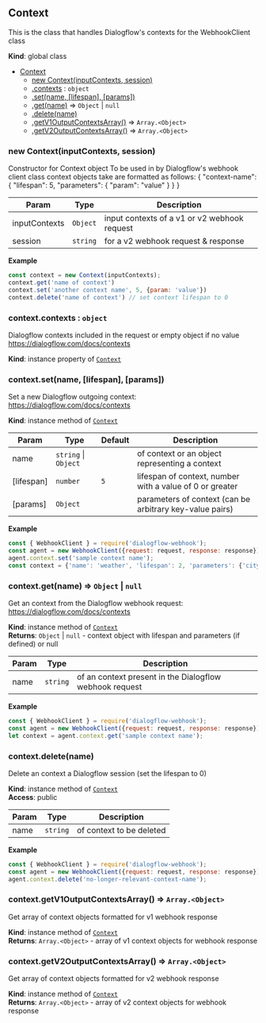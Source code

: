 <a name="Context"></a>

## Context
This is the class that handles Dialogflow's contexts for the WebhookClient class

**Kind**: global class  

* [Context](#Context)
    * [new Context(inputContexts, session)](#new_Context_new)
    * [.contexts](#Context+contexts) : <code>object</code>
    * [.set(name, [lifespan], [params])](#Context+set)
    * [.get(name)](#Context+get) ⇒ <code>Object</code> \| <code>null</code>
    * [.delete(name)](#Context+delete)
    * [.getV1OutputContextsArray()](#Context+getV1OutputContextsArray) ⇒ <code>Array.&lt;Object&gt;</code>
    * [.getV2OutputContextsArray()](#Context+getV2OutputContextsArray) ⇒ <code>Array.&lt;Object&gt;</code>

<a name="new_Context_new"></a>

### new Context(inputContexts, session)
Constructor for Context objectTo be used in by Dialogflow's webhook client classcontext objects take are formatted as follows:  { "context-name": {       "lifespan": 5,       "parameters": {         "param": "value"       }    }  }


| Param | Type | Description |
| --- | --- | --- |
| inputContexts | <code>Object</code> | input contexts of a v1 or v2 webhook request |
| session | <code>string</code> | for a v2 webhook request & response |

**Example**  
```js
const context = new Context(inputContexts);context.get('name of context')context.set('another context name', 5, {param: 'value'})context.delete('name of context') // set context lifespan to 0
```
<a name="Context+contexts"></a>

### context.contexts : <code>object</code>
Dialogflow contexts included in the request or empty object if no valuehttps://dialogflow.com/docs/contexts

**Kind**: instance property of [<code>Context</code>](#Context)  
<a name="Context+set"></a>

### context.set(name, [lifespan], [params])
Set a new Dialogflow outgoing context: https://dialogflow.com/docs/contexts

**Kind**: instance method of [<code>Context</code>](#Context)  

| Param | Type | Default | Description |
| --- | --- | --- | --- |
| name | <code>string</code> \| <code>Object</code> |  | of context or an object representing a context |
| [lifespan] | <code>number</code> | <code>5</code> | lifespan of context, number with a value of 0 or greater |
| [params] | <code>Object</code> |  | parameters of context (can be arbitrary key-value pairs) |

**Example**  
```js
const { WebhookClient } = require('dialogflow-webhook');const agent = new WebhookClient({request: request, response: response});agent.context.set('sample context name');const context = {'name': 'weather', 'lifespan': 2, 'parameters': {'city': 'Rome'}};
```
<a name="Context+get"></a>

### context.get(name) ⇒ <code>Object</code> \| <code>null</code>
Get an context from the Dialogflow webhook request: https://dialogflow.com/docs/contexts

**Kind**: instance method of [<code>Context</code>](#Context)  
**Returns**: <code>Object</code> \| <code>null</code> - context object with lifespan and parameters (if defined) or null  

| Param | Type | Description |
| --- | --- | --- |
| name | <code>string</code> | of an context present in the Dialogflow webhook request |

**Example**  
```js
const { WebhookClient } = require('dialogflow-webhook');const agent = new WebhookClient({request: request, response: response});let context = agent.context.get('sample context name');
```
<a name="Context+delete"></a>

### context.delete(name)
Delete an context a Dialogflow session (set the lifespan to 0)

**Kind**: instance method of [<code>Context</code>](#Context)  
**Access**: public  

| Param | Type | Description |
| --- | --- | --- |
| name | <code>string</code> | of context to be deleted |

**Example**  
```js
const { WebhookClient } = require('dialogflow-webhook');const agent = new WebhookClient({request: request, response: response});agent.context.delete('no-longer-relevant-context-name');
```
<a name="Context+getV1OutputContextsArray"></a>

### context.getV1OutputContextsArray() ⇒ <code>Array.&lt;Object&gt;</code>
Get array of context objects formatted for v1 webhook response

**Kind**: instance method of [<code>Context</code>](#Context)  
**Returns**: <code>Array.&lt;Object&gt;</code> - array of v1 context objects for webhook response  
<a name="Context+getV2OutputContextsArray"></a>

### context.getV2OutputContextsArray() ⇒ <code>Array.&lt;Object&gt;</code>
Get array of context objects formatted for v2 webhook response

**Kind**: instance method of [<code>Context</code>](#Context)  
**Returns**: <code>Array.&lt;Object&gt;</code> - array of v2 context objects for webhook response  

